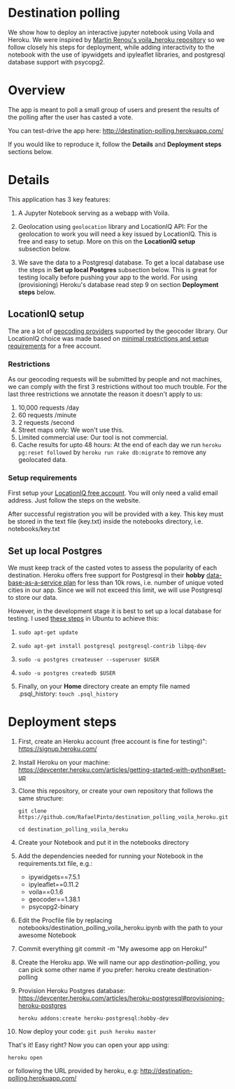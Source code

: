 # Destination polling

We show how to deploy an interactive jupyter notebook using Voila and Heroku. We were inspired by [Martin Renou's voila_heroku repository](https://github.com/martinRenou/voila_heroku) so we follow closely his steps for deployment, while adding interactivity to the notebook with the use of ipywidgets and ipyleaflet libraries, and postgresql database support with psycopg2.


# Overview

The app is meant to poll a small group of users and present the results of the polling after the user has casted a vote.

You can test-drive the app here: http://destination-polling.herokuapp.com/

If you would like to reproduce it, follow the **Details** and **Deployment steps** sections below.


# Details

This application has 3 key features:

1. A Jupyter Notebook serving as a webapp with Voila.

2. Geolocation using ```geolocation``` library and LocationIQ API: For the geolocation to work you will need a key issued by LocationIQ. This is free and easy to setup. More on this on the **LocationIQ setup** subsection below.

3. We save the data to a Postgresql database. To get a local database use the steps in **Set up local Postgres** subsection below. This is great for testing locally before pushing your app to the world. For using (provisioning) Heroku's database read step 9 on section **Deployment steps** below.


## LocationIQ setup

The are a lot of [geocoding providers](https://geocoder.readthedocs.io/index.html#providers) supported by the geocoder library. Our LocationIQ choice was made based on [minimal restrictions and setup requirements](https://locationiq.com/pricing) for a free account.

### Restrictions

As our geocoding requests will be submitted by people and not machines, we can comply with the first 3 restrictions without too much trouble. For the last three restrictions we annotate the reason it doesn't apply to us:  

1. 10,000 requests /day 
2. 60 requests /minute 
3. 2 requests /second 
4. Street maps only: We won't use this.
5. Limited commercial use: Our tool is not commercial.
6. Cache results for upto 48 hours: At the end of each day we run ```heroku pg:reset followed``` by ```heroku run rake db:migrate``` to remove any geolocated data.


### Setup requirements

First setup your [LocationIQ free account](https://locationiq.com/register). You will only need a valid email address. Just follow the steps on the website.

After successful registration you will be provided with a key. This key must be stored in the text file (key.txt) inside the notebooks directory, i.e. notebooks/key.txt 


## Set up local Postgres

We must keep track of the casted votes to assess the popularity of each destination. Heroku offers free support for Postgresql in their **hobby** [data-base-as-a-service plan](https://www.heroku.com/pricing#databases) for less than 10k rows, i.e. number of unique voted cities in our app. Since we will not exceed this limit, we will use Postgresql to store our data.

However, in the development stage it is best to set up a local database for testing. I used [these steps](https://launchschool.com/blog/how-to-install-postgres-for-linux) in Ubuntu to achieve this:
 
1. ```sudo apt-get update```
    
2. ```sudo apt-get install postgresql postgresql-contrib libpq-dev```
    
3. ```sudo -u postgres createuser --superuser $USER```
    
4. ```sudo -u postgres createdb $USER ```
    
5. Finally, on your **Home** directory create an empty file named .psql_history: ```touch .psql_history```  


# Deployment steps

1. First, create an Heroku account (free account is fine for testing)": https://signup.heroku.com/

2. Install Heroku on your machine: https://devcenter.heroku.com/articles/getting-started-with-python#set-up

3. Clone this repository, or create your own repository that follows the same structure:

    ```git clone https://github.com/RafaelPinto/destination_polling_voila_heroku.git```
    
   ```cd destination_polling_voila_heroku```
   
4. Create your Notebook and put it in the notebooks directory


5. Add the dependencies needed for running your Notebook in the requirements.txt file, e.g.:
    - ipywidgets==7.5.1
    - ipyleaflet==0.11.2
    - voila==0.1.6
    - geocoder==1.38.1
    - psycopg2-binary

6. Edit the Procfile file by replacing notebooks/destination_polling_voila_heroku.ipynb with the path to your awesome Notebook

7. Commit everything
   git commit -m "My awesome app on Heroku!"

8. Create the Heroku app. We will name our app *destination-polling*, you can pick some other name if you prefer:
   heroku create destination-polling

9. Provision Heroku Postgres database: https://devcenter.heroku.com/articles/heroku-postgresql#provisioning-heroku-postgres
    
    ```heroku addons:create heroku-postgresql:hobby-dev```


10. Now deploy your code:
   ```git push heroku master```
   
   
That's it! Easy right? Now you can open your app using:

```heroku open```

or following the URL provided by heroku, e.g: http://destination-polling.herokuapp.com/
